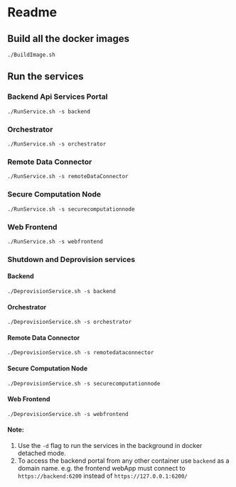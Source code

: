# Readme

## Build all the docker images
```
./BuildImage.sh
```

## Run the services

### Backend Api Services Portal
```
./RunService.sh -s backend
```
### Orchestrator
```
./RunService.sh -s orchestrator
```
### Remote Data Connector
```
./RunService.sh -s remoteDataConnector
```

### Secure Computation Node
```
./RunService.sh -s securecomputationnode
```
### Web Frontend
```
./RunService.sh -s webfrontend
```
### Shutdown and Deprovision services
#### Backend
```
./DeprovisionService.sh -s backend
```
#### Orchestrator
```
./DeprovisionService.sh -s orchestrator
```
#### Remote Data Connector
```
./DeprovisionService.sh -s remotedataconnector
```
#### Secure Computation Node
```
./DeprovisionService.sh -s securecomputationnode
```
#### Web Frontend
```
./DeprovisionService.sh -s webfrontend
```

#### Note:
1. Use the `-d` flag to run the services in the background in docker detached mode.
2. To access the backend portal from any other container use `backend` as a domain name. e.g. the frontend webApp must connect to `https://backend:6200` instead of `https://127.0.0.1:6200/`
